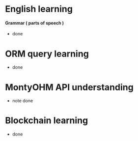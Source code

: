 # English learning

#### Grammar ( parts of speech )
- done

# ORM query learning
- done

# MontyOHM API understanding
- note done

# Blockchain learning
- done